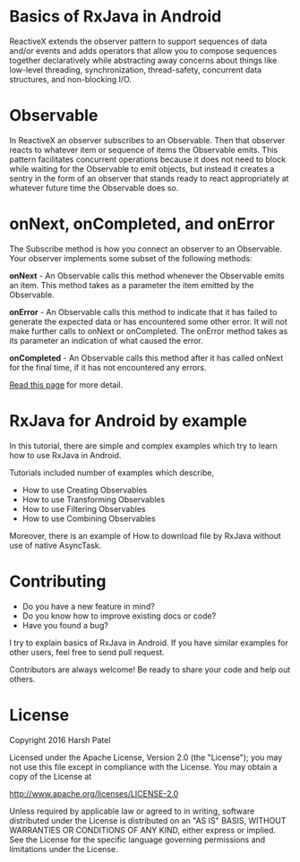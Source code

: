 # Basics of RxJava in Android

ReactiveX extends the observer pattern to support sequences of data and/or events and adds operators that allow you to compose sequences together declaratively while abstracting away concerns about things like low-level threading, synchronization, thread-safety, concurrent data structures, and non-blocking I/O.

# Observable

In ReactiveX an observer subscribes to an Observable. Then that observer reacts to whatever item or sequence of items the Observable emits. This pattern facilitates concurrent operations because it does not need to block while waiting for the Observable to emit objects, but instead it creates a sentry in the form of an observer that stands ready to react appropriately at whatever future time the Observable does so.

# onNext, onCompleted, and onError

The Subscribe method is how you connect an observer to an Observable. Your observer implements some subset of the following methods:

**onNext** -
An Observable calls this method whenever the Observable emits an item. This method takes as a parameter the item emitted by the Observable.

**onError** -
An Observable calls this method to indicate that it has failed to generate the expected data or has encountered some other error. It will not make further calls to onNext or onCompleted. The onError method takes as its parameter an indication of what caused the error.

**onCompleted** -
An Observable calls this method after it has called onNext for the final time, if it has not encountered any errors.

[Read this page](http://reactivex.io/documentation/operators.html) for more detail.

# RxJava for Android by example

In this tutorial, there are simple and complex examples which try to learn how to use RxJava in Android.

Tutorials included number of examples which describe,

 - How to use Creating Observables
 - How to use Transforming Observables
 - How to use Filtering Observables
 - How to use Combining Observables

Moreover, there is an example of How to download file by RxJava without use of native AsyncTask.

# Contributing

 - Do you have a new feature in mind?
 - Do you know how to improve existing docs or code?
 - Have you found a bug?

 I try to explain basics of RxJava in Android. If you have similar examples for other users, feel free to send pull request.

 Contributors are always welcome! Be ready to share your code and help out others.

# License

Copyright 2016 Harsh Patel

Licensed under the Apache License, Version 2.0 (the "License"); you may not use this file except in compliance with the License. You may obtain a copy of the License at

http://www.apache.org/licenses/LICENSE-2.0

Unless required by applicable law or agreed to in writing, software distributed under the License is distributed on an "AS IS" BASIS, WITHOUT WARRANTIES OR CONDITIONS OF ANY KIND, either express or implied. See the License for the specific language governing permissions and limitations under the License.



